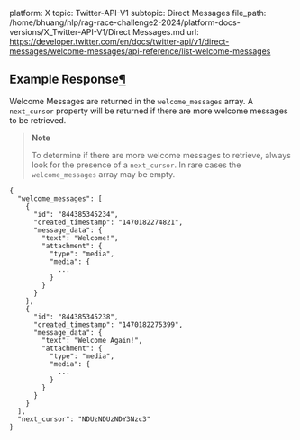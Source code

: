 platform: X
topic: Twitter-API-V1
subtopic: Direct Messages
file_path: /home/bhuang/nlp/rag-race-challenge2-2024/platform-docs-versions/X_Twitter-API-V1/Direct Messages.md
url: https://developer.twitter.com/en/docs/twitter-api/v1/direct-messages/welcome-messages/api-reference/list-welcome-messages


## Example Response[¶](#example-response "Permalink to this headline")

Welcome Messages are returned in the `welcome_messages` array. A `next_cursor` property will be returned if there are more welcome messages to be retrieved.

> **Note**
> 
> To determine if there are more welcome messages to retrieve, always look for the presence of a `next_cursor`. In rare cases the `welcome_messages` array may be empty.

    {
      "welcome_messages": [
        {
          "id": "844385345234",
          "created_timestamp": "1470182274821",
          "message_data": {
            "text": "Welcome!",
            "attachment": {
              "type": "media",
              "media": {
                ...
              }
            }
          }
        },
        {
          "id": "844385345238",
          "created_timestamp": "1470182275399",
          "message_data": {
            "text": "Welcome Again!",
            "attachment": {
              "type": "media",
              "media": {
                ...
              }
            }
          }
        }
      ],
      "next_cursor": "NDUzNDUzNDY3Nzc3"
    }